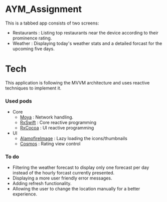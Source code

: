 # AYM_Assignment

This is a tabbed app consists of two screens:
  - Restaurants : Listing top restaurants near the device according to their prominence rating.
  - Weather : Displaying today's weather stats and a detailed forcast for the upcoming five days.

# Tech
This application is following the MVVM architecture and uses reactive techniques to implement it.

### Used pods

  - Core
      - [Moya](https://github.com/Moya/Moya) : Network handling.
      - [RxSwift](https://github.com/ReactiveX/RxSwift) : Core reactive programming 
      - [RxCocoa](https://github.com/ReactiveX/RxSwift/tree/master/RxCocoa) : UI reactive programming 
  - UI
    - [AlamofireImage](https://github.com/Alamofire/AlamofireImage) : Lazy loading the icons/thumbnails
    - [Cosmos](https://github.com/evgenyneu/Cosmos) : Rating view control

### To do 
  - Filtering the weather forecast to display only one forecast per day instead of the hourly forcast currently presented.
  - Displaying a more user friendly error messages.
  - Adding refresh functionality.
  - Allowing the user to change the location manually for a better experience.
